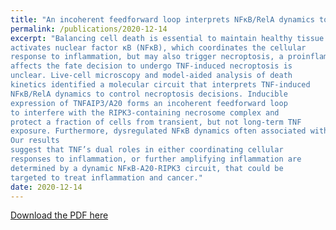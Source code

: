 ```yaml
---
title: "An incoherent feedforward loop interprets NFκB/RelA dynamics to determine TNF-induced necroptosis decisions"
permalink: /publications/2020-12-14
excerpt: "Balancing cell death is essential to maintain healthy tissue homeostasis and prevent disease. Tumor necrosis factor (TNF) not only
activates nuclear factor κB (NFκB), which coordinates the cellular
response to inflammation, but may also trigger necroptosis, a proinflammatory form of cell death. Whether TNF-induced NFκB
affects the fate decision to undergo TNF-induced necroptosis is
unclear. Live-cell microscopy and model-aided analysis of death
kinetics identified a molecular circuit that interprets TNF-induced
NFκB/RelA dynamics to control necroptosis decisions. Inducible
expression of TNFAIP3/A20 forms an incoherent feedforward loop
to interfere with the RIPK3-containing necrosome complex and
protect a fraction of cells from transient, but not long-term TNF
exposure. Furthermore, dysregulated NFκB dynamics often associated with disease diminish TNF-induced necroptosis. 
Our results
suggest that TNF’s dual roles in either coordinating cellular
responses to inflammation, or further amplifying inflammation are
determined by a dynamic NFκB-A20-RIPK3 circuit, that could be
targeted to treat inflammation and cancer."
date: 2020-12-14
---
```


[Download the PDF here](https://github.com/jamestang23/jamestang23.github.io/blob/master/18.pdf)



